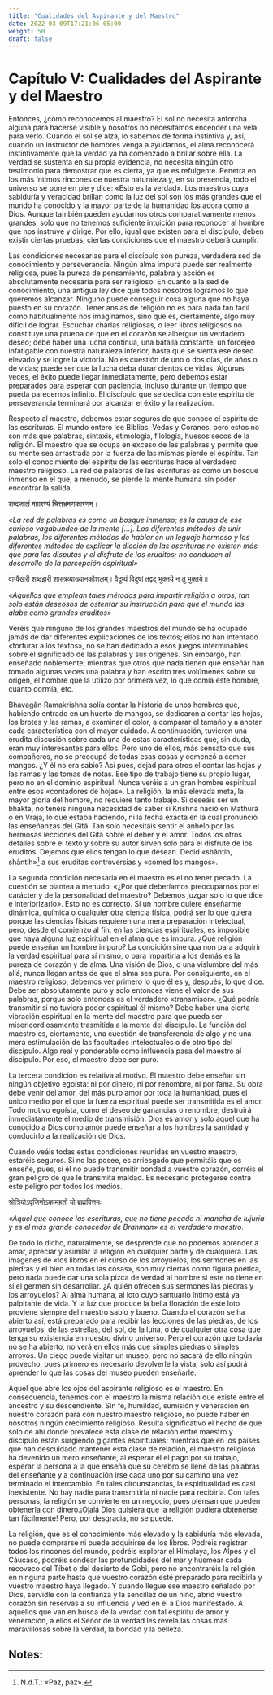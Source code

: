 ```yaml
---
title: "Cualidades del Aspirante y del Maestro"
date: 2022-03-09T17:21:06-05:00
weight: 50
draft: false
---
```


# Capítulo V: Cualidades del Aspirante y del Maestro

Entonces, ¿cómo reconocemos al maestro? El sol no necesita antorcha alguna para hacerse visible y nosotros no necesitamos encender una vela para verlo. Cuando el sol se alza, lo sabemos de forma instintiva y, así, cuando un instructor de hombres venga a ayudarnos, el alma reconocerá instintivamente que la verdad ya ha comenzado a brillar sobre ella. La verdad se sustenta en su propia evidencia, no necesita ningún otro testimonio para demostrar que es cierta, ya que es refulgente. Penetra en los más íntimos rincones de nuestra naturaleza y, en su presencia, todo el universo se pone en pie y dice: «Esto es la verdad». Los maestros cuya sabiduría y veracidad brillan como la luz del sol son los más grandes que el mundo ha conocido y la mayor parte de la humanidad los adora como a Dios. Aunque también pueden ayudarnos otros comparativamente menos grandes, solo que no tenemos suficiente intuición para reconocer al hombre que nos instruye y dirige. Por ello, igual que existen para el discípulo, deben existir ciertas pruebas, ciertas condiciones que el maestro deberá cumplir.

Las condiciones necesarias para el discípulo son pureza, verdadera sed de conocimiento y perseverancia. Ningún alma impura puede ser realmente religiosa, pues la pureza de pensamiento, palabra y acción es absolutamente necesaria para ser religioso. En cuanto a la sed de conocimiento, una antigua ley dice que todos nosotros logramos lo que queremos alcanzar. Ninguno puede conseguir cosa alguna que no haya puesto en su corazón. Tener ansias de religión no es para nada tan fácil como habitualmente nos imaginamos, sino que es, ciertamente, algo muy difícil de lograr. Escuchar charlas religiosas, o leer libros religiosos no constituye una prueba de que en el corazón se albergue un verdadero deseo; debe haber una lucha continua, una batalla constante, un forcejeo infatigable con nuestra naturaleza inferior, hasta que se sienta ese deseo elevado y se logre la victoria. No es cuestión de uno o dos días, de años o de vidas; puede ser que la lucha deba durar cientos de vidas. Algunas veces, el éxito puede llegar inmediatamente, pero debemos estar preparados para esperar con paciencia, incluso durante un tiempo que pueda parecernos infinito. El discípulo que se dedica con este espíritu de perseverancia terminará por alcanzar el éxito y la realización.

Respecto al maestro, debemos estar seguros de que conoce el espíritu de las escrituras. El mundo entero lee Biblias, Vedas y Coranes, pero estos no son más que palabras, sintaxis, etimología, filología, huesos secos de la religión. El maestro que se ocupa en exceso de las palabras y permite que su mente sea arrastrada por la fuerza de las mismas pierde el espíritu. Tan solo el conocimiento del espíritu de las escrituras hace al verdadero maestro religioso. La red de palabras de las escrituras es como un bosque inmenso en el que, a menudo, se pierde la mente humana sin poder encontrar la salida.

शब्दजालं महारण्यं चित्तभ्रमणकारणम्।

*«La red de palabras es como un bosque inmenso; es la causa de ese curioso vagabundeo de la mente \[…\]. Los diferentes métodos de unir palabras, los diferentes métodos de hablar en un leguaje hermoso y los diferentes métodos de explicar la dicción de las escrituras no existen más que para las disputas y el disfrute de los eruditos; no conducen al desarrollo de la percepción espiritual»*

वाग्‍वैखरी शब्दझरी शास्त्रव्याख्यानकौशलम्। वैदुष्यं विदुषां तद्वद् भुक्तयॆ न तु मुक्‍तये॥

*«Aquellos que emplean tales métodos para impartir religión a otros, tan solo están deseosos de ostentar su instrucción para que el mundo los alabe como grandes eruditos»*

Veréis que ninguno de los grandes maestros del mundo se ha ocupado jamás de dar diferentes explicaciones de los textos; ellos no han intentado «torturar a los textos», no se han dedicado a esos juegos interminables sobre el significado de las palabras y sus orígenes. Sin embargo, han enseñado noblemente, mientras que otros que nada tienen que enseñar han tomado algunas veces una palabra y han escrito tres volúmenes sobre su origen, el hombre que la utilizó por primera vez, lo que comía este hombre, cuánto dormía, etc.

Bhavagân Ramakrishna solía contar la historia de unos hombres que, habiendo entrado en un huerto de mangos, se dedicaron a contar las hojas, los brotes y las ramas, a examinar el color, a comparar el tamaño y a anotar cada característica con el mayor cuidado. A continuación, tuvieron una erudita discusión sobre cada una de estas características que, sin duda, eran muy interesantes para ellos. Pero uno de ellos, más sensato que sus compañeros, no se preocupó de todas esas cosas y comenzó a comer mangos. ¿Y él no era sabio? Así pues, dejad para otros el contar las hojas y las ramas y las tomas de notas. Ese tipo de trabajo tiene su propio lugar, pero no en el dominio espiritual. Nunca veréis a un gran hombre espiritual entre esos «contadores de hojas». La religión, la más elevada meta, la mayor gloria del hombre, no requiere tanto trabajo. Si deseáis ser un bhakta, no tenéis ninguna necesidad de saber si Krishna nació en Mathurâ o en Vraja, lo que estaba haciendo, ni la fecha exacta en la cual pronunció las enseñanzas del Gitâ. Tan solo necesitáis sentir el anhelo por las hermosas lecciones del Gitâ sobre el deber y el amor. Todos los otros detalles sobre el texto y sobre su autor sirven solo para el disfrute de los eruditos. Dejemos que ellos tengan lo que desean. Decid «shântih, shântih»[^1] a sus eruditas controversias y «comed los mangos».

La segunda condición necesaria en el maestro es el no tener pecado. La cuestión se plantea a menudo: «¿Por qué deberíamos preocuparnos por el carácter y de la personalidad del maestro? Debemos juzgar solo lo que dice e interiorizarlo». Esto no es correcto. Si un hombre quiere enseñarme dinámica, química o cualquier otra ciencia física, podrá ser lo que quiera porque las ciencias físicas requieren una mera preparación intelectual, pero, desde el comienzo al fin, en las ciencias espirituales, es imposible que haya alguna luz espiritual en el alma que es impura. ¿Qué religión puede enseñar un hombre impuro? La condición sine qua non para adquirir la verdad espiritual para sí mismo, o para impartirla a los demás es la pureza de corazón y de alma. Una visión de Dios, o una vislumbre del más allá, nunca llegan antes de que el alma sea pura. Por consiguiente, en el maestro religioso, debemos ver primero lo que él es y, después, lo que dice. Debe ser absolutamente puro y solo entonces viene el valor de sus palabras, porque solo entonces es el verdadero «transmisor». ¿Qué podría transmitir si no tuviera poder espiritual él mismo? Debe haber una cierta vibración espiritual en la mente del maestro para que pueda ser misericordiosamente trasmitida a la mente del discípulo. La función del maestro es, ciertamente, una cuestión de transferencia de algo y no una mera estimulación de las facultades intelectuales o de otro tipo del discípulo. Algo real y ponderable como influencia pasa del maestro al discípulo. Por eso, el maestro debe ser puro.

La tercera condición es relativa al motivo. El maestro debe enseñar sin ningún objetivo egoísta: ni por dinero, ni por renombre, ni por fama. Su obra debe venir del amor, del más puro amor por toda la humanidad, pues el único medio por el que la fuerza espiritual puede ser transmitida es el amor. Todo motivo egoísta, como el deseo de ganancias o renombre, destruirá inmediatamente el medio de transmisión. Dios es amor y solo aquel que ha conocido a Dios como amor puede enseñar a los hombres la santidad y conducirlo a la realización de Dios.

Cuando veáis todas estas condiciones reunidas en vuestro maestro, estaréis seguros. Si no las posee, es arriesgado que permitáis que os enseñe, pues, si él no puede transmitir bondad a vuestro corazón, corréis el gran peligro de que le transmita maldad. Es necesario protegerse contra este peligro por todos los medios.

श्रोत्रियोऽवृजिनोऽकामहतो यो ब्रह्मवित्तमः

*«Aquel que conoce las escrituras, que no tiene pecado ni mancha de lujuria y es el más grande conocedor de Brahman» es el verdadero maestro.*

De todo lo dicho, naturalmente, se desprende que no podemos aprender a amar, apreciar y asimilar la religión en cualquier parte y de cualquiera. Las imágenes de «los libros en el curso de los arroyuelos, los sermones en las piedras y el bien en todas las cosas», son muy ciertas como figura poética, pero nada puede dar una sola pizca de verdad al hombre si este no tiene en sí el germen sin desarrollar. ¿A quién ofrecen sus sermones las piedras y los arroyuelos? Al alma humana, al loto cuyo santuario íntimo está ya palpitante de vida. Y la luz que produce la bella floración de este loto proviene siempre del maestro sabio y bueno. Cuando el corazón se ha abierto así, está preparado para recibir las lecciones de las piedras, de los arroyuelos, de las estrellas, del sol, de la luna, o de cualquier otra cosa que tenga su existencia en nuestro divino universo. Pero el corazón que todavía no se ha abierto, no verá en ellos más que simples piedras o simples arroyos. Un ciego puede visitar un museo, pero no sacará de ello ningún provecho, pues primero es necesario devolverle la vista; solo así podrá aprender lo que las cosas del museo pueden enseñarle.

Aquel que abre los ojos del aspirante religioso es el maestro. En consecuencia, tenemos con el maestro la misma relación que existe entre el ancestro y su descendiente. Sin fe, humildad, sumisión y veneración en nuestro corazón para con nuestro maestro religioso, no puede haber en nosotros ningún crecimiento religioso. Resulta significativo el hecho de que solo de ahí donde prevalece esta clase de relación entre maestro y discípulo están surgiendo gigantes espirituales; mientras que en los países que han descuidado mantener esta clase de relación, el maestro religioso ha devenido un mero enseñante, al esperar él el pago por su trabajo, esperar la persona a la que enseña que su cerebro se llene de las palabras del enseñante y a continuación irse cada uno por su camino una vez terminado el intercambio. En tales circunstancias, la espiritualidad es casi inexistente. No hay nadie para transmitirla ni nadie para recibirla. Con tales personas, la religión se convierte en un negocio, pues piensan que pueden obtenerla con dinero.¡Ojalá Dios quisiera que la religión pudiera obtenerse tan fácilmente\! Pero, por desgracia, no se puede.

La religión, que es el conocimiento más elevado y la sabiduría más elevada, no puede comprarse ni puede adquirirse de los libros. Podréis registrar todos los rincones del mundo, podréis explorar el Himalaya, los Alpes y el Cáucaso, podréis sondear las profundidades del mar y husmear cada recoveco del Tíbet o del desierto de Gobi, pero no encontraréis la religión en ninguna parte hasta que vuestro corazón esté preparado para recibirla y vuestro maestro haya llegado. Y cuando llegue ese maestro señalado por Dios, servidle con la confianza y la sencillez de un niño, abrid vuestro corazón sin reservas a su influencia y ved en él a Dios manifestado. A aquellos que van en busca de la verdad con tal espíritu de amor y veneración, a ellos el Señor de la verdad les revela las cosas más maravillosas sobre la verdad, la bondad y la belleza.

## Notes:

[^1]: N.d.T.: «Paz, paz».
